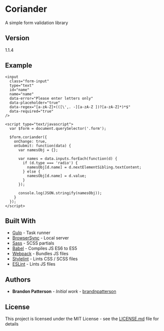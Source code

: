 # Coriander

A simple form validation library

## Version

1.1.4

## Example

```
<input
  class="form-input"
  type="text"
  id="name"
  name="name"
  data-error="Please enter letters only"
  data-placeholder="true"
  data-regex="[a-zA-Z]+(([\',. -][a-zA-Z ])?[a-zA-Z]*)*$"
  data-required="true"
/>
```

```
<script type="text/javascript">
  var $form = document.querySelector('.form');

  $form.coriander({
    onChange: true,
    onSubmit: function(data) {
      var namesObj = {};

      var names = data.inputs.forEach(function(d) {
        if (d.type === 'radio') {
          namesObj[d.name] = d.nextElementSibling.textContent;
        } else {
          namesObj[d.name] = d.value;
        }
      });

      console.log(JSON.stringify(namesObj));
    }
  });
</script>
```

## Built With

- [Gulp](https://gulpjs.com/) - Task runner
- [BrowserSync](https://browsersync.io/) - Local server
- [Sass](https://sass-lang.com/) - SCSS partials
- [Babel](https://babeljs.io/) - Compiles JS ES6 to ES5
- [Webpack](https://webpack.js.org/) - Bundles JS files
- [Stylelint](https://stylelint.io/) - Lints CSS / SCSS files
- [ESLint](https://eslint.org/) - Lints JS files

## Authors

- **Brandon Patterson** - _Initial work_ - [brandnpatterson](https://github.com/brandnpatterson)

## License

This project is licensed under the MIT License - see the [LICENSE.md](LICENSE.md) file for details

